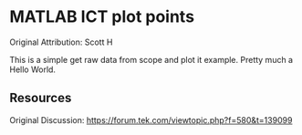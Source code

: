 # MATLAB ICT plot points
Original Attribution: Scott H

This is a simple get raw data from scope and plot it example. Pretty much a Hello World.
<!-- markdown-link-check-disable -->
Resources
---------
Original Discussion:
https://forum.tek.com/viewtopic.php?f=580&t=139099
